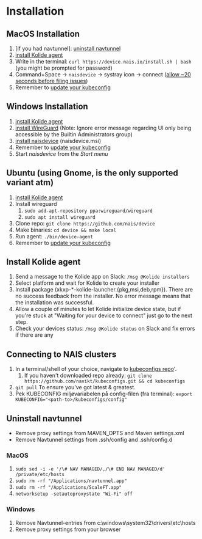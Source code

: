# Installation

## MacOS Installation

1. \[if you had navtunnel\]: [uninstall navtunnel](install.md#uninstall-navtunnel)
2. [install Kolide agent](install.md#install-kolide-agent)
3. Write in the terminal: `curl https://device.nais.io/install.sh | bash` \(you might be prompted for password\)
4. Command+Space -&gt; `naisdevice` -&gt; systray icon -&gt; connect \([allow ~20 seconds before filing issues](https://github.com/nais/device/issues/38)\)
5. Remember to [update your kubeconfig](install.md#connecting-to-nais-clusters)

## Windows Installation

1. [install Kolide agent](install.md#install-kolide-agent)
2. [install WireGuard](https://www.wireguard.com/install/) \(Note: Ignore error message regarding UI only being accessible by the Builtin Administrators group\)
3. [install naisdevice](https://github.com/nais/device/releases/latest) \(naisdevice.msi\)
4. Remember to [update your kubeconfig](install.md#connecting-to-nais-clusters)
5. Start _naisdevice_ from the _Start menu_ 

## Ubuntu \(using Gnome, is the only supported variant atm\)

1. [install Kolide agent](install.md#install-kolide-agent)
2. Install wireguard
   1. `sudo add-apt-repository ppa:wireguard/wireguard`
   2. `sudo apt install wireguard`
3. Clone repo: `git clone https://github.com/nais/device`
4. Make binaries: `cd device && make local`
5. Run agent: `./bin/device-agent`
6. Remember to [update your kubeconfig](install.md#connecting-to-nais-clusters)

## Install Kolide agent

1. Send a message to the Kolide app on Slack: `/msg @Kolide installers`
2. Select platform and wait for Kolide to create your installer
3. Install package \(xkxp-\*-kolide-launcher.{pkg,msi,deb,rpm}\). There are no success feedback from the installer. No error message means that the installation was successful.
4. Allow a couple of minutes to let Kolide initialize device state, but if you're stuck at "Waiting for your device to connect" just go to the next step.
5. Check your devices status: `/msg @Kolide status` on Slack and fix errors if there are any

## Connecting to NAIS clusters

1. In a terminal/shell of your choice, navigate to [kubeconfigs repo](https://github.com/navikt/kubeconfigs)'.
   1. If you haven't downloaded repo already: `git clone https://github.com/navikt/kubeconfigs.git && cd kubeconfigs`
2. `git pull` To ensure you've got latest & greatest.
3. Pek KUBECONFIG miljøvariabelen på config-filen \(fra terminal\): `export KUBECONFIG="<path-to>/kubeconfigs/config"`

## Uninstall navtunnel

* Remove proxy settings from MAVEN\_OPTS and Maven settings.xml
* Remove Navtunnel settings from .ssh/config and .ssh/config.d

### MacOS

1. `sudo sed -i -e '/\# NAV MANAGED/,/\# END NAV MANAGED/d' /private/etc/hosts`
2. `sudo rm -rf "/Applications/navtunnel.app"`
3. `sudo rm -rf "/Applications/ScaleFT.app"`
4. `networksetup -setautoproxystate "Wi-Fi" off`

### Windows

1. Remove Navtunnel-entries from c:\windows\system32\drivers\etc\hosts
2. Remove proxy settings from your browser


